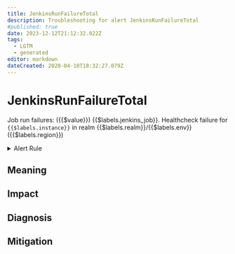 ```yaml
---
title: JenkinsRunFailureTotal
description: Troubleshooting for alert JenkinsRunFailureTotal
#published: true
date: 2023-12-12T21:12:32.022Z
tags: 
  - LGTM
  - generated
editor: markdown
dateCreated: 2020-04-10T18:32:27.079Z
---
```


# JenkinsRunFailureTotal

Job run failures: ({{$value}}) {{$labels.jenkins_job}}. Healthcheck failure for `{{$labels.instance}}` in realm {{$labels.realm}}/{{$labels.env}} ({{$labels.region}})

<details>
  <summary>Alert Rule</summary>

{{% rule "jenkins/metric-plugin.yml" "JenkinsRunFailureTotal" %}}

{{% comment %}}

```yaml
alert: JenkinsRunFailureTotal
expr: delta(jenkins_runs_failure_total[1h]) > 100
for: 0m
labels:
    severity: warning
annotations:
    summary: Jenkins run failure total (instance {{ $labels.instance }})
    description: |-
        Job run failures: ({{$value}}) {{$labels.jenkins_job}}. Healthcheck failure for `{{$labels.instance}}` in realm {{$labels.realm}}/{{$labels.env}} ({{$labels.region}})
          VALUE = {{ $value }}
          LABELS = {{ $labels }}
    runbook: https://github.com/srerun/prometheus-alerts/blob/main/content/runbooks/metric-plugin/JenkinsRunFailureTotal.md

```

{{% /comment %}}

</details>


## Meaning
[//]: # "Short paragraph that explains what the alert means"


## Impact
[//]: # "What could / will happen if the alert is not addressed"



## Diagnosis
[//]: # "Steps to take to identify the cause of the problem"



## Mitigation
[//]: # "The steps necessary to resolve the alert"
